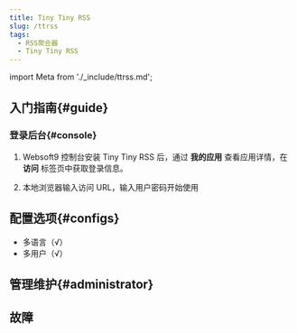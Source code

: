 ```yaml
---
title: Tiny Tiny RSS
slug: /ttrss
tags:
  - RSS聚合器
  - Tiny Tiny RSS
---
```


import Meta from './_include/ttrss.md';

<Meta name="meta" />

## 入门指南{#guide}

### 登录后台{#console}

1. Websoft9 控制台安装 Tiny Tiny RSS 后，通过 **我的应用** 查看应用详情，在 **访问** 标签页中获取登录信息。 

2. 本地浏览器输入访问 URL，输入用户密码开始使用

## 配置选项{#configs}

- 多语言（√）
- 多用户（√）


## 管理维护{#administrator}

## 故障